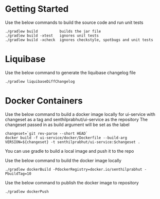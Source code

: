 # Getting Started
Use the below commands to build the source code and run unit tests
```
./gradlew build          builds the jar file
./gradlew build -xtest   ignores unit tests
./gradlew build -xcheck  ignores checkstyle, spotbugs and unit tests
```

# Liquibase
Use the below command to generate the liquibase changelog file
```
./gradlew liquibaseDiffChangelog
```

# Docker Containers
Use the below command to build a docker image locally for ui-service with changeset as a tag and 
senthilprabhut/ui-service as the repository
The changeset passed in as build argument will be set as the label
```
changeset=`git rev-parse --short HEAD`
docker build -f ui-service/docker/Dockerfile --build-arg VERSION=${changeset} -t senthilprabhut/ui-service:$changeset .
```
You can use gradle to build a local image and push it to the repo

Use the below command to build the docker image locally
```
./gradlew dockerBuild -PdockerRegistry=docker.io/senthilprabhut -PbuildTag=10
```

Use the below command to publish the docker image to repository
```
./gradlew dockerPush
```